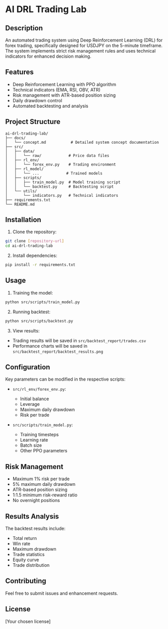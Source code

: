 # AI DRL Trading Lab

## Description
An automated trading system using Deep Reinforcement Learning (DRL) for forex trading, specifically designed for USDJPY on the 5-minute timeframe. The system implements strict risk management rules and uses technical indicators for enhanced decision making.

## Features
- Deep Reinforcement Learning with PPO algorithm
- Technical indicators (EMA, RSI, OBV, ATR)
- Risk management with ATR-based position sizing
- Daily drawdown control
- Automated backtesting and analysis

## Project Structure
```
ai-drl-trading-lab/
├── docs/
│   └── concept.md           # Detailed system concept documentation
├── src/
│   ├── data/
│   │   └── raw/            # Price data files
│   ├── rl_env/
│   │   └── forex_env.py    # Trading environment
│   ├── rl_model/
│   │   └── ...            # Trained models
│   ├── scripts/
│   │   ├── train_model.py  # Model training script
│   │   └── backtest.py     # Backtesting script
│   └── utils/
│       └── indicators.py   # Technical indicators
├── requirements.txt
└── README.md
```

## Installation

1. Clone the repository:
```bash
git clone [repository-url]
cd ai-drl-trading-lab
```

2. Install dependencies:
```bash
pip install -r requirements.txt
```

## Usage

1. Training the model:
```bash
python src/scripts/train_model.py
```

2. Running backtest:
```bash
python src/scripts/backtest.py
```

3. View results:
- Trading results will be saved in `src/backtest_report/trades.csv`
- Performance charts will be saved in `src/backtest_report/backtest_results.png`

## Configuration
Key parameters can be modified in the respective scripts:

- `src/rl_env/forex_env.py`:
  - Initial balance
  - Leverage
  - Maximum daily drawdown
  - Risk per trade

- `src/scripts/train_model.py`:
  - Training timesteps
  - Learning rate
  - Batch size
  - Other PPO parameters

## Risk Management
- Maximum 1% risk per trade
- 5% maximum daily drawdown
- ATR-based position sizing
- 1:1.5 minimum risk-reward ratio
- No overnight positions

## Results Analysis
The backtest results include:
- Total return
- Win rate
- Maximum drawdown
- Trade statistics
- Equity curve
- Trade distribution

## Contributing
Feel free to submit issues and enhancement requests.

## License
[Your chosen license]
